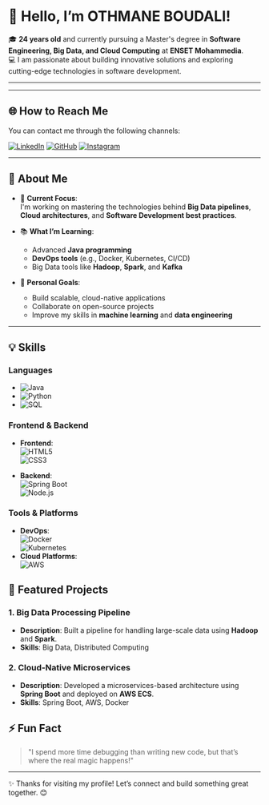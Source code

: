 # 👋 Hello, I’m OTHMANE BOUDALI!  

🎓 **24 years old** and currently pursuing a Master's degree in **Software Engineering, Big Data, and Cloud Computing** at **ENSET Mohammedia**.  
💻 I am passionate about building innovative solutions and exploring cutting-edge technologies in software development.  

---
---

## 🌐 How to Reach Me  

You can contact me through the following channels:


[![LinkedIn](https://img.shields.io/badge/LinkedIn-%230077B5.svg?&style=for-the-badge&logo=linkedin&logoColor=white)](https://www.linkedin.com/in/othmane-boudali-80344a21a )
[![GitHub](https://img.shields.io/badge/GitHub-%2312100E.svg?&style=for-the-badge&logo=github&logoColor=white)](https://github.com/OTH-BD)
[![Instagram](https://img.shields.io/badge/Instagram-%23E4405F.svg?&style=for-the-badge&logo=instagram&logoColor=white)](https://www.instagram.com/othmaneboudali)


---

## 🚀 About Me  

- 🎯 **Current Focus**:  
  I'm working on mastering the technologies behind **Big Data pipelines**, **Cloud architectures**, and **Software Development best practices**.  

- 📚 **What I’m Learning**:  
  - Advanced **Java programming**  
  - **DevOps tools** (e.g., Docker, Kubernetes, CI/CD)  
  - Big Data tools like **Hadoop**, **Spark**, and **Kafka**  

- 🌟 **Personal Goals**:  
  - Build scalable, cloud-native applications  
  - Collaborate on open-source projects  
  - Improve my skills in **machine learning** and **data engineering**  

---

## 💡 Skills  

### **Languages**  
- ![Java](https://img.shields.io/badge/Java-Expert-orange?style=flat-square&logo=java&logoColor=white)  
- ![Python](https://img.shields.io/badge/Python-Intermediate-blue?style=flat-square&logo=python&logoColor=white)  
- ![SQL](https://img.shields.io/badge/SQL-Advanced-yellow?style=flat-square&logo=postgresql&logoColor=white)  

### **Frontend & Backend**  
- **Frontend**:  
  ![HTML5](https://img.shields.io/badge/HTML5-Proficient-orange?style=flat-square&logo=html5&logoColor=white)  
  ![CSS3](https://img.shields.io/badge/CSS3-Proficient-blue?style=flat-square&logo=css3&logoColor=white)  

- **Backend**:  
  ![Spring Boot](https://img.shields.io/badge/Spring--Boot-Intermediate-brightgreen?style=flat-square&logo=spring&logoColor=white)  
  ![Node.js](https://img.shields.io/badge/Node.js-Beginner-lightgreen?style=flat-square&logo=node.js&logoColor=white)  

### **Tools & Platforms**  
- **DevOps**:  
  ![Docker](https://img.shields.io/badge/Docker-Intermediate-blue?style=flat-square&logo=docker&logoColor=white)  
  ![Kubernetes](https://img.shields.io/badge/Kubernetes-Beginner-skyblue?style=flat-square&logo=kubernetes&logoColor=white)  
- **Cloud Platforms**:  
  ![AWS](https://img.shields.io/badge/AWS-Beginner-orange?style=flat-square&logo=amazon-aws&logoColor=white)
  

## 🌟 Featured Projects  

### 1. **Big Data Processing Pipeline**  
- **Description**: Built a pipeline for handling large-scale data using **Hadoop** and **Spark**.  
- **Skills**: Big Data, Distributed Computing  

### 2. **Cloud-Native Microservices**  
- **Description**: Developed a microservices-based architecture using **Spring Boot** and deployed on **AWS ECS**.  
- **Skills**: Spring Boot, AWS, Docker  


## ⚡ Fun Fact  

> "I spend more time debugging than writing new code, but that’s where the real magic happens!"  

---

✨ Thanks for visiting my profile! Let’s connect and build something great together. 😊  
